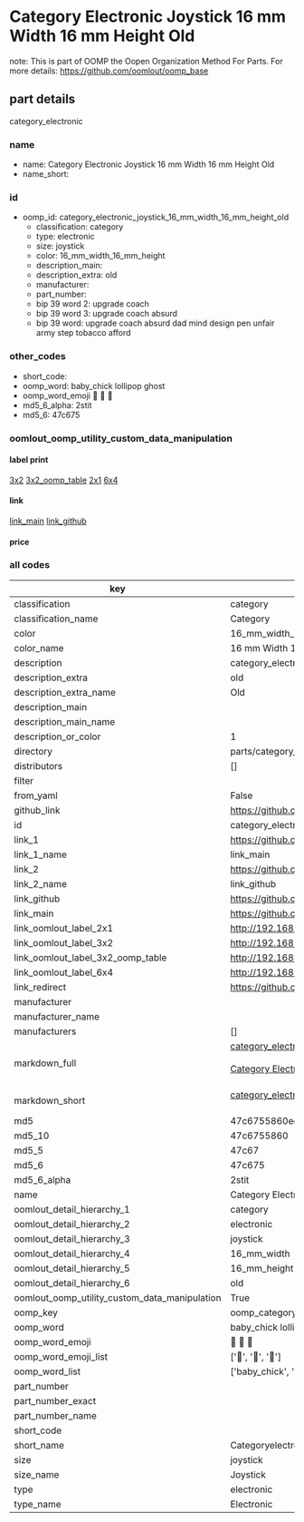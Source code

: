 # Category Electronic Joystick 16 mm Width 16 mm Height Old  

note: This is part of OOMP the Oopen Organization Method For Parts. For more details: https://github.com/oomlout/oomp_base

##  part details
  



category_electronic



### name
* name: Category Electronic Joystick 16 mm Width 16 mm Height Old
* name_short: 
### id
* oomp_id: category_electronic_joystick_16_mm_width_16_mm_height_old
  * classification: category
  * type: electronic
  * size: joystick
  * color: 16_mm_width_16_mm_height
  * description_main: 
  * description_extra: old
  * manufacturer: 
  * part_number: 
  * bip 39 word 2: upgrade coach
  * bip 39 word 3: upgrade coach absurd
  * bip 39 word: upgrade coach absurd dad mind design pen unfair army step tobacco afford

### other_codes
* short_code: 
* oomp_word: baby_chick lollipop ghost
* oomp_word_emoji :baby_chick: :lollipop: :ghost:
* md5_6_alpha: 2stit
* md5_6: 47c675






### oomlout_oomp_utility_custom_data_manipulation
#### label print
[3x2](http://192.168.1.245:1112/?label=oomp%202stit)
[3x2_oomp_table](http://192.168.1.108:1112/?label=oomp%202stit)
[2x1](http://192.168.1.242:1112/?label=oomp%202stit)
[6x4](http://192.168.1.55:1112/?label=oomp%202stit)    

#### link

[link_main](https://github.com/oomlout/oomlout_oomp_version_1_messy/tree/main/parts/category_electronic_joystick_16_mm_width_16_mm_height_old) [link_github](https://github.com/oomlout/oomlout_oomp_version_1_messy/tree/main/parts/category_electronic_joystick_16_mm_width_16_mm_height_old)                             

#### price







### all codes 
| key | value |  
| --- | --- |  
| classification | category |  
| classification_name | Category |  
| color | 16_mm_width_16_mm_height |  
| color_name | 16 mm Width 16 mm Height |  
| description | category_electronic |  
| description_extra | old |  
| description_extra_name | Old |  
| description_main |  |  
| description_main_name |  |  
| description_or_color | 1  |  
| directory | parts/category_electronic_joystick_16_mm_width_16_mm_height_old |  
| distributors | [] |  
| filter |  |  
| from_yaml | False |  
| github_link | https://github.com/oomlout/oomlout_oomp_part_src/tree/main/parts/category_electronic_joystick_16_mm_width_16_mm_height_old |  
| id | category_electronic_joystick_16_mm_width_16_mm_height_old |  
| link_1 | https://github.com/oomlout/oomlout_oomp_version_1_messy/tree/main/parts/category_electronic_joystick_16_mm_width_16_mm_height_old |  
| link_1_name | link_main |  
| link_2 | https://github.com/oomlout/oomlout_oomp_version_1_messy/tree/main/parts/category_electronic_joystick_16_mm_width_16_mm_height_old |  
| link_2_name | link_github |  
| link_github | https://github.com/oomlout/oomlout_oomp_version_1_messy/tree/main/parts/category_electronic_joystick_16_mm_width_16_mm_height_old |  
| link_main | https://github.com/oomlout/oomlout_oomp_version_1_messy/tree/main/parts/category_electronic_joystick_16_mm_width_16_mm_height_old |  
| link_oomlout_label_2x1 | http://192.168.1.242:1112/?label=oomp%202stit |  
| link_oomlout_label_3x2 | http://192.168.1.245:1112/?label=oomp%202stit |  
| link_oomlout_label_3x2_oomp_table | http://192.168.1.108:1112/?label=oomp%202stit |  
| link_oomlout_label_6x4 | http://192.168.1.55:1112/?label=oomp%202stit |  
| link_redirect | https://github.com/oomlout/oomlout_oomp_version_1_messy/tree/main/parts/category_electronic_joystick_16_mm_width_16_mm_height_old |  
| manufacturer |  |  
| manufacturer_name |  |  
| manufacturers | [] |  
| markdown_full | [category_electronic_joystick_16_mm_width_16_mm_height_old](none)<br>[](none)<br>[Category Electronic Joystick 16 Mm Width 16 Mm Height Old](none)<br><br> |  
| markdown_short | [category_electronic_joystick_16_mm_width_16_mm_height_old](none)<br><br> |  
| md5 | 47c6755860ed144cef46736e020b2f75 |  
| md5_10 | 47c6755860 |  
| md5_5 | 47c67 |  
| md5_6 | 47c675 |  
| md5_6_alpha | 2stit |  
| name | Category Electronic Joystick 16 mm Width 16 mm Height Old |  
| oomlout_detail_hierarchy_1 | category |  
| oomlout_detail_hierarchy_2 | electronic |  
| oomlout_detail_hierarchy_3 | joystick |  
| oomlout_detail_hierarchy_4 | 16_mm_width |  
| oomlout_detail_hierarchy_5 | 16_mm_height |  
| oomlout_detail_hierarchy_6 | old |  
| oomlout_oomp_utility_custom_data_manipulation | True |  
| oomp_key | oomp_category_electronic_joystick_16_mm_width_16_mm_height_old |  
| oomp_word | baby_chick lollipop ghost |  
| oomp_word_emoji | :baby_chick: :lollipop: :ghost: |  
| oomp_word_emoji_list | [':baby_chick:', ':lollipop:', ':ghost:'] |  
| oomp_word_list | ['baby_chick', 'lollipop', 'ghost'] |  
| part_number |  |  
| part_number_exact |  |  
| part_number_name |  |  
| short_code |  |  
| short_name | Categoryelectronic |  
| size | joystick |  
| size_name | Joystick |  
| type | electronic |  
| type_name | Electronic |  
